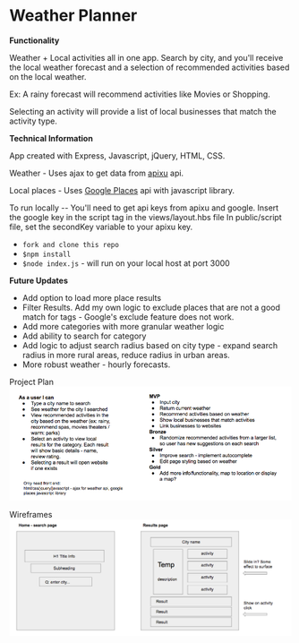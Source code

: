 # Weather Planner

**Functionality**

Weather + Local activities all in one app. Search by city, and you'll receive the local weather forecast and a selection of recommended activities based on the local weather.

Ex: A rainy forecast will recommend activities like Movies or Shopping.

Selecting an activity will provide a list of local businesses that match the activity type.

**Technical Information**

App created with Express, Javascript, jQuery, HTML, CSS.

Weather - Uses ajax to get data from [apixu]('https://www.apixu.com/') api.

Local places - Uses [Google Places]('https://developers.google.com/places/') api with javascript library.

To run locally --
You'll need to get api keys from apixu and google.
Insert the google key in the script tag in the views/layout.hbs file
In public/script file, set the secondKey variable to your apixu key.

* `fork and clone this repo`
* `$npm install`
* `$node index.js` - will run on your local host at port 3000

**Future Updates**

* Add option to load more place results
* Filter Results. Add my own logic to exclude places that are not a good match for tags - Google's exclude feature does not work.
* Add more categories with more granular weather logic
* Add ability to search for category
* Add logic to adjust search radius based on city type - expand search radius in more rural areas, reduce radius in urban areas.
* More robust weather - hourly forecasts.


Project Plan
![Project Plan](public/images/project_plan.png)

Wireframes
![Wireframes](public/images/wireframes.png)
